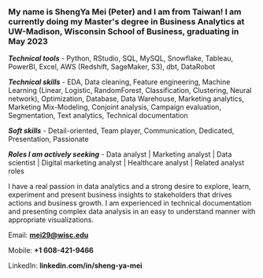 ### My name is ShengYa Mei (Peter) and I am from Taiwan! I am currently doing my Master's degree in Business Analytics at UW-Madison, Wisconsin School of Business, graduating in May 2023

***Technical tools*** - Python, RStudio, SQL, MySQL, Snowflake, Tableau, PowerBI, Excel, AWS (Redshift, SageMaker, S3), dbt, DataRobot

***Technical skills*** - EDA, Data cleaning, Feature engineering, Machine Learning (Linear, Logistic, RandomForest, Classification, Clustering, Neural network), Optimization, Database, Data Warehouse, Marketing analytics, Marketing Mix-Modeling, Conjoint analysis, Campaign evaluation, Segmentation, Text analytics, Technical documentation

***Soft skills*** - Detail-oriented, Team player, Communication, Dedicated, Presentation, Passionate

***Roles I am actively seeking*** - Data analyst | Marketing analyst | Data scientist | Digital marketing analyst | Healthcare analyst | Related analyst roles

I have a real passion in data analytics and a strong desire to explore, learn, experiment and present business insights to stakeholders that drives actions and business growth. I am experienced in technical documentation and presenting complex data analysis in an easy to understand manner with appropriate visualizations. 



Email: **mei29@wisc.edu**

Mobile: **+1 608-421-9466**

LinkedIn: **linkedin.com/in/sheng-ya-mei**

<!---
Pmei0617/Pmei0617 is a ✨ special ✨ repository because its `README.md` (this file) appears on your GitHub profile.
You can click the Preview link to take a look at your changes.
--->
